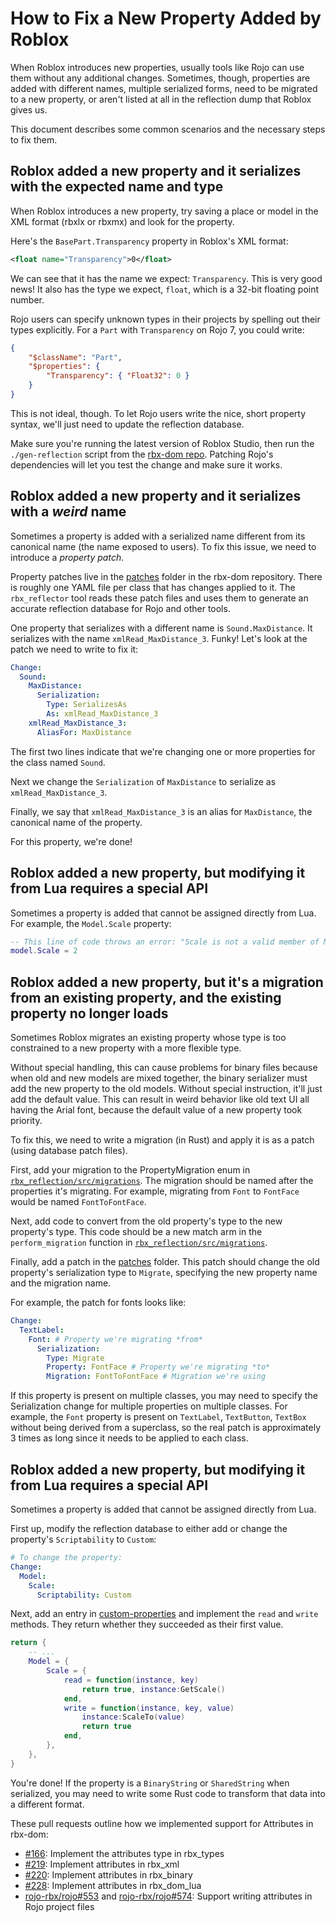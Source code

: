 # How to Fix a New Property Added by Roblox
When Roblox introduces new properties, usually tools like Rojo can use them without any additional changes. Sometimes, though, properties are added with different names, multiple serialized forms, need to be migrated to a new property, or aren't listed at all in the reflection dump that Roblox gives us.

This document describes some common scenarios and the necessary steps to fix them.

## Roblox added a new property and it serializes with the expected name and type
When Roblox introduces a new property, try saving a place or model in the XML format (rbxlx or rbxmx) and look for the property.

Here's the `BasePart.Transparency` property in Roblox's XML format:

```xml
<float name="Transparency">0</float>
```

We can see that it has the name we expect: `Transparency`. This is very good news! It also has the type we expect, `float`, which is a 32-bit floating point number.

Rojo users can specify unknown types in their projects by spelling out their types explicitly. For a `Part` with `Transparency` on Rojo 7, you could write:

```json
{
	"$className": "Part",
	"$properties": {
		"Transparency": { "Float32": 0 }
	}
}
```

This is not ideal, though. To let Rojo users write the nice, short property syntax, we'll just need to update the reflection database.

Make sure you're running the latest version of Roblox Studio, then run the `./gen-reflection` script from the [rbx-dom repo][rbx-dom]. Patching Rojo's dependencies will let you test the change and make sure it works.

## Roblox added a new property and it serializes with a _weird_ name
Sometimes a property is added with a serialized name different from its canonical name (the name exposed to users). To fix this issue, we need to introduce a _property patch_.

Property patches live in the [patches][patches] folder in the rbx-dom repository. There is roughly one YAML file per class that has changes applied to it. The `rbx_reflector` tool reads these patch files and uses them to generate an accurate reflection database for Rojo and other tools.

One property that serializes with a different name is `Sound.MaxDistance`. It serializes with the name `xmlRead_MaxDistance_3`. Funky! Let's look at the patch we need to write to fix it:

```yaml
Change:
  Sound:
    MaxDistance:
      Serialization:
        Type: SerializesAs
        As: xmlRead_MaxDistance_3
    xmlRead_MaxDistance_3:
      AliasFor: MaxDistance
```

The first two lines indicate that we're changing one or more properties for the class named `Sound`.

Next we change the `Serialization` of `MaxDistance` to serialize as `xmlRead_MaxDistance_3`.

Finally, we say that `xmlRead_MaxDistance_3` is an alias for `MaxDistance`, the canonical name of the property.

For this property, we're done!

## Roblox added a new property, but modifying it from Lua requires a special API
Sometimes a property is added that cannot be assigned directly from Lua. For example, the `Model.Scale` property:

```lua
-- This line of code throws an error: "Scale is not a valid member of Model"
model.Scale = 2
```

## Roblox added a new property, but it's a migration from an existing property, and the existing property no longer loads
Sometimes Roblox migrates an existing property whose type is too constrained to a new property with a more flexible type.

Without special handling, this can cause problems for binary files because when old and new models are mixed together, the binary serializer must add the new property to the old models. Without special instruction, it'll just add the default value. This can result in weird behavior like old text UI all having the Arial font, because the default value of a new property took priority.

To fix this, we need to write a migration (in Rust) and apply it is as a patch (using database patch files).

First, add your migration to the PropertyMigration enum in [`rbx_reflection/src/migrations`][migrations]. The migration should be named after the properties it's migrating. For example, migrating from `Font` to `FontFace` would be named `FontToFontFace`.

Next, add code to convert from the old property's type to the new property's type. This code should be a new match arm in the `perform_migration` function in [`rbx_reflection/src/migrations`][migrations].

Finally, add a patch in the [patches](patches) folder. This patch should change the old property's serialization type to `Migrate`, specifying the new property name and the migration name.

For example, the patch for fonts looks like:
```yaml
Change:
  TextLabel:
    Font: # Property we're migrating *from*
      Serialization:
        Type: Migrate
        Property: FontFace # Property we're migrating *to*
        Migration: FontToFontFace # Migration we're using
```

If this property is present on multiple classes, you may need to specify the Serialization change for multiple properties on multiple classes. For example, the `Font` property is present on `TextLabel`, `TextButton`, `TextBox` without being derived from a superclass, so the real patch is approximately 3 times as long since it needs to be applied to each class.

## Roblox added a new property, but modifying it from Lua requires a special API
Sometimes a property is added that cannot be assigned directly from Lua.

First up, modify the reflection database to either add or change the property's `Scriptability` to `Custom`:

```yaml
# To change the property:
Change:
  Model:
    Scale:
      Scriptability: Custom
```

Next, add an entry in [custom-properties] and implement the `read` and `write` methods. They return whether they succeeded as their first value.

```lua
return {
	-- ...
	Model = {
		Scale = {
			read = function(instance, key)
				return true, instance:GetScale()
			end,
			write = function(instance, key, value)
        		instance:ScaleTo(value)
				return true
			end,
		},
	},
}
```

You're done! If the property is a `BinaryString` or `SharedString` when serialized, you may need to write some Rust code to transform that data into a different format.

These pull requests outline how we implemented support for Attributes in rbx-dom:

- [#166](https://github.com/rojo-rbx/rbx-dom/pull/166): Implement the attributes type in rbx_types
- [#219](https://github.com/rojo-rbx/rbx-dom/pull/219): Implement attributes in rbx_xml
- [#220](https://github.com/rojo-rbx/rbx-dom/pull/220): Implement attributes in rbx_binary
- [#228](https://github.com/rojo-rbx/rbx-dom/pull/228): Implement attributes in rbx_dom_lua
- [rojo-rbx/rojo#553](https://github.com/rojo-rbx/rojo/pull/553) and [rojo-rbx/rojo#574](https://github.com/rojo-rbx/rojo/pull/574): Support writing attributes in Rojo project files

[rbx-dom]: https://github.com/rojo-rbx/rbx-dom
[patches]: https://github.com/rojo-rbx/rbx-dom/tree/master/patches
[custom-properties]: https://github.com/rojo-rbx/rbx-dom/blob/master/rbx_dom_lua/src/customProperties.lua
[migrations]: https://github.com/rojo-rbx/rbx-dom/blob/master/rbx_reflection/src/migration.rs
